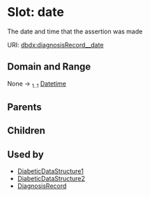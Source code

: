 
# Slot: date


The date and time that the assertion was made

URI: [dbdx:diagnosisRecord__date](https://ontologies-r.us/diabetes/diagnosisRecord__date)


## Domain and Range

None &#8594;  <sub>1..1</sub> [Datetime](types/Datetime.md)

## Parents


## Children


## Used by

 * [DiabeticDataStructure1](DiabeticDataStructure1.md)
 * [DiabeticDataStructure2](DiabeticDataStructure2.md)
 * [DiagnosisRecord](DiagnosisRecord.md)
